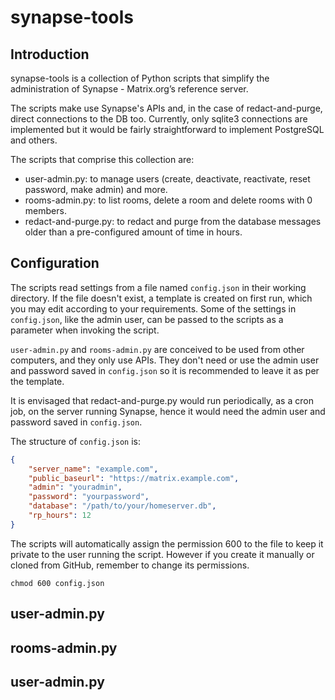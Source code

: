 # synapse-tools

## Introduction

synapse-tools is a collection of Python scripts that simplify the administration of Synapse - Matrix.org’s reference server.

The scripts make use Synapse's APIs and, in the case of redact-and-purge, direct connections to the DB too. Currently, only sqlite3 connections are implemented but it would be fairly straightforward to implement PostgreSQL and others.

The scripts that comprise this collection are:

- user-admin.py: to manage users (create, deactivate, reactivate, reset password, make admin) and more.
- rooms-admin.py: to list rooms, delete a room and delete rooms with 0 members.
- redact-and-purge.py: to redact and purge from the database messages older than a pre-configured amount of time in hours.

## Configuration

The scripts read settings from a file named ```config.json``` in their working directory. If the file doesn't exist, a template is created on first run, which you may edit according to your requirements. Some of the settings in ```config.json```, like the admin user, can be passed to the scripts as a parameter when invoking the script.

```user-admin.py``` and ```rooms-admin.py``` are conceived to be used from other computers, and they only use APIs. They don't need or use the admin user and password saved in ```config.json``` so it is recommended to leave it as per the template.

It is envisaged that redact-and-purge.py would run periodically, as a cron job, on the server running Synapse, hence it would need the admin user and password saved in ```config.json```.

The structure of ```config.json``` is:

```json
{
    "server_name": "example.com",
    "public_baseurl": "https://matrix.example.com",
    "admin": "youradmin",
    "password": "yourpassword",
    "database": "/path/to/your/homeserver.db",
    "rp_hours": 12
}
```
The scripts will automatically assign the permission 600 to the file to keep it private to the user running the script. However if you create it manually or cloned from GitHub, remember to change its permissions.

```terminal
chmod 600 config.json
```

## user-admin.py

<PLACEHOLDER>

## rooms-admin.py

<PLACEHOLDER>

## user-admin.py

<PLACEHOLDER>